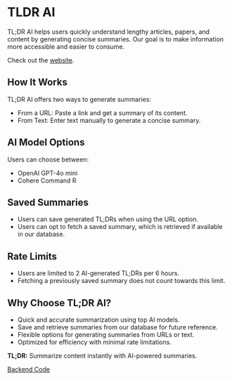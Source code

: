 # TLDR AI

TL;DR AI helps users quickly understand lengthy articles, papers, and content by generating concise summaries. Our goal is to make information more accessible and easier to consume.

Check out the [website](https://tldr-ai.prathamjaiswal.com).

## How It Works

TL;DR AI offers two ways to generate summaries:
- From a URL: Paste a link and get a summary of its content.
- From Text: Enter text manually to generate a concise summary.

## AI Model Options

Users can choose between:
- OpenAI GPT-4o mini
- Cohere Command R

## Saved Summaries

- Users can save generated TL;DRs when using the URL option.
- Users can opt to fetch a saved summary, which is retrieved if available in our database.

## Rate Limits

- Users are limited to 2 AI-generated TL;DRs per 6 hours.
- Fetching a previously saved summary does not count towards this limit.

## Why Choose TL;DR AI?
- Quick and accurate summarization using top AI models.
- Save and retrieve summaries from our database for future reference.
- Flexible options for generating summaries from URLs or text.
- Optimized for efficiency with minimal rate limitations.

**TL;DR:** Summarize content instantly with AI-powered summaries.

[Backend Code](https://github.com/pratham-jaiswal/tldr-server)